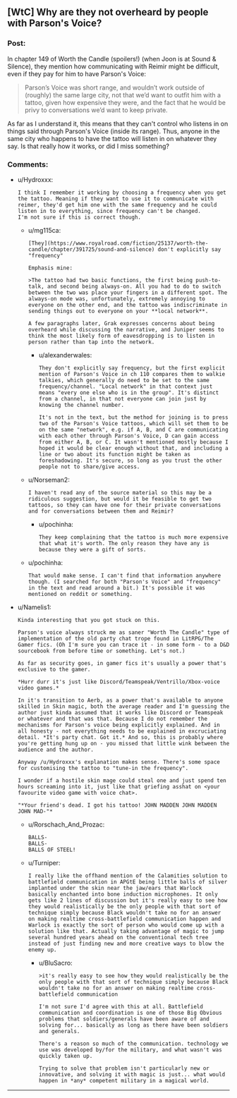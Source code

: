 ## [WtC] Why are they not overheard by people with Parson's Voice?

### Post:

In chapter 149 of Worth the Candle (spoilers!) (when Joon is at Sound & Silence), they mention how communicating with Reimir might be difficult, even if they pay for him to have Parson's Voice:

> Parson’s Voice was short range, and wouldn’t work outside of (roughly) the same large city, not that we’d want to outfit him with a tattoo, given how expensive they were, and the fact that he would be privy to conversations we’d want to keep private.

As far as I understand it, this means that they can't control who listens in on things said through Parson's Voice (inside its range). Thus, anyone in the same city who happens to have the tattoo will listen in on whatever they say. Is that really how it works, or did I miss something?

### Comments:

- u/Hydroxxx:
  ```
  I think I remember it working by choosing a frequency when you get the tattoo. Meaning if they want to use it to communicate with reimer, they'd get him one with the same frequency and he could listen in to everything, since frequency can't be changed.
  I'm not sure if this is correct though.
  ```

  - u/mg115ca:
    ```
    [They](https://www.royalroad.com/fiction/25137/worth-the-candle/chapter/391725/sound-and-silence) don't explicitly say "frequency"

    Emphasis mine:

    >The tattoo had two basic functions, the first being push-to-talk, and second being always-on. All you had to do to switch between the two was place your fingers in a different spot. The always-on mode was, unfortunately, extremely annoying to everyone on the other end, and the tattoo was indiscriminate in sending things out to everyone on your **local network**.

    A few paragraphs later, Grak expresses concerns about being overheard while discussing the narrative, and Juniper seems to think the most likely form of eavesdropping is to listen in person rather than tap into the network.
    ```

    - u/alexanderwales:
      ```
      They don't explicitly say frequency, but the first explicit mention of Parson's Voice in ch 110 compares them to walkie talkies, which generally do need to be set to the same frequency/channel. "Local network" in that context just means "every one else who is in the group". It's distinct from a channel, in that not everyone can join just by knowing the channel number.

      It's not in the text, but the method for joining is to press two of the Parson's Voice tattoos, which will set them to be on the same "network", e.g. if A, B, and C are communicating with each other through Parson's Voice, D can gain access from either A, B, or C. It wasn't mentioned mostly because I hoped it would be clear enough without that, and including a line or two about its function might be taken as foreshadowing. It's secure, so long as you trust the other people not to share/give access.
      ```

  - u/Norseman2:
    ```
    I haven't read any of the source material so this may be a ridiculous suggestion, but would it be feasible to get two tattoos, so they can have one for their private conversations and for conversations between them and Reimir?
    ```

    - u/pochinha:
      ```
      They keep complaining that the tattoo is much more expensive that what it's worth. The only reason they have any is because they were a gift of sorts.
      ```

  - u/pochinha:
    ```
    That would make sense. I can't find that information anywhere though. (I searched for both "Parson's Voice" and "frequency" in the text and read around a bit.) It's possible it was mentioned on reddit or something.
    ```

- u/Namelis1:
  ```
  Kinda interesting that you got stuck on this.

  Parson's voice always struck me as saner "Worth The Candle" type of implementation of the old party chat trope found in LitRPG/The Gamer fics. (Oh I'm sure you can trace it - in some form - to a D&D sourcebook from before time or something. Let's not.)

  As far as security goes, in gamer fics it's usually a power that's exclusive to the gamer. 

  *Hurr durr it's just like Discord/Teamspeak/Ventrillo/Xbox-voice video games.*

  In it's transition to Aerb, as a power that's available to anyone skilled in Skin magic, both the average reader and I'm guessing the author just kinda assumed that it works like Discord or Teamspeak or whatever and that was that. Because I do not remember the mechanisms for Parson's voice being explicitly explained. And in all honesty - not everything needs to be explained in excruciating detail. *It's party chat. Got it.* And so, this is probably where you're getting hung up on - you missed that little wink between the audience and the author.

  Anyway /u/Hydroxxx's explanation makes sense. There's some space for customising the tattoo to "tune-in the frequency".

  I wonder if a hostile skin mage could steal one and just spend ten hours screaming into it, just like that griefing asshat on <your favourite video game with voice chat>.

  "*Your friend's dead. I got his tattoo! JOHN MADDEN JOHN MADDEN JOHN MAD-"*
  ```

  - u/Rorschach_And_Prozac:
    ```
    BALLS-
    BALLS-
    BALLS OF STEEL!
    ```

  - u/Turniper:
    ```
    I really like the offhand mention of the Calamities solution to battlefield communication in APGtE being little balls of silver implanted under the skin near the jaw/ears that Warlock basically enchanted into bone induction microphones. It only gets like 2 lines of discussion but it's really easy to see how they would realistically be the only people with that sort of technique simply because Black wouldn't take no for an answer on making realtime cross-battlefield communication happen and Warlock is exactly the sort of person who would come up with a solution like that. Actually taking advantage of magic to jump several hundred years ahead on the conventional tech tree instead of just finding new and more creative ways to blow the enemy up.
    ```

    - u/BluSacro:
      ```
      >it's really easy to see how they would realistically be the only people with that sort of technique simply because Black wouldn't take no for an answer on making realtime cross-battlefield communication

      I'm not sure I'd agree with this at all. Battlefield communication and coordination is one of those Big Obvious problems that soldiers/generals have been aware of and solving for... basically as long as there have been soldiers and generals.

      There's a reason so much of the communication. technology we use was developed by/for the military, and what wasn't was quickly taken up.

      Trying to solve that problem isn't particularly new or innovative, and solving it with magic is just... what would happen in *any* competent military in a magical world.
      ```

---

